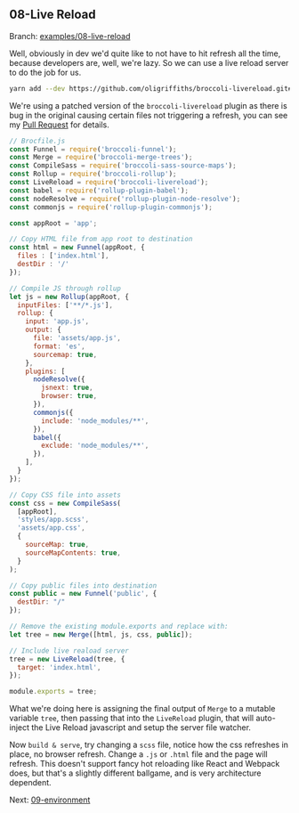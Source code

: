 ## 08-Live Reload

Branch: [examples/08-live-reload](https://github.com/oligriffiths/broccolijs-tutorial/tree/examples/08-live-reload)

Well, obviously in dev we'd quite like to not have to hit refresh all the time, because developers are,
well, we're lazy. So we can use a live reload server to do the job for us.

```sh
yarn add --dev https://github.com/oligriffiths/broccoli-livereload.git#patch-1
```

We're using a patched version of the `broccoli-livereload` plugin as there is bug in the original causing certain files
not triggering a refresh, you can see my [Pull Request](https://github.com/stfsy/broccoli-livereload/pull/3) for details.

```js
// Brocfile.js
const Funnel = require('broccoli-funnel');
const Merge = require('broccoli-merge-trees');
const CompileSass = require('broccoli-sass-source-maps');
const Rollup = require('broccoli-rollup');
const LiveReload = require('broccoli-livereload');
const babel = require('rollup-plugin-babel');
const nodeResolve = require('rollup-plugin-node-resolve');
const commonjs = require('rollup-plugin-commonjs');

const appRoot = 'app';

// Copy HTML file from app root to destination
const html = new Funnel(appRoot, {
  files : ['index.html'],
  destDir : '/'
});

// Compile JS through rollup
let js = new Rollup(appRoot, {
  inputFiles: ['**/*.js'],
  rollup: {
    input: 'app.js',
    output: {
      file: 'assets/app.js',
      format: 'es',
      sourcemap: true,
    },
    plugins: [
      nodeResolve({
        jsnext: true,
        browser: true,
      }),
      commonjs({
        include: 'node_modules/**',
      }),
      babel({
        exclude: 'node_modules/**',
      }),
    ],
  }
});

// Copy CSS file into assets
const css = new CompileSass(
  [appRoot],
  'styles/app.scss',
  'assets/app.css',
  {
    sourceMap: true,
    sourceMapContents: true,
  }
);

// Copy public files into destination
const public = new Funnel('public', {
  destDir: "/"
});

// Remove the existing module.exports and replace with:
let tree = new Merge([html, js, css, public]);

// Include live reaload server
tree = new LiveReload(tree, {
  target: 'index.html',
});

module.exports = tree;
```

What we're doing here is assigning the final output of `Merge` to a mutable variable `tree`, then passing that into the
`LiveReload` plugin, that will auto-inject the Live Reload javascript and setup the server file watcher.

Now `build & serve`, try changing a `scss` file, notice how the css refreshes in place, no browser refresh. Change a
`.js` or `.html` file and the page will refresh. This doesn't support fancy hot reloading like React and Webpack does,
but that's a slightly different ballgame, and is very architecture dependent.

Next: [09-environment](/docs/09-environment.md)
